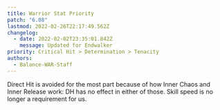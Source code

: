 ```yaml
---
title: Warrior Stat Priority
patch: "6.08"
lastmod: 2022-02-26T22:17:49.562Z
changelog:
  - date: 2022-02-02T23:35:01.842Z
    message: Updated for Endwalker
priority: Critical Hit > Determination > Tenacity
authors:
  - Balance-WAR-Staff
---
```

Direct Hit is avoided for the most part because of how Inner Chaos and Inner Release work: DH has no effect in either of those. Skill speed is no longer a requirement for us.